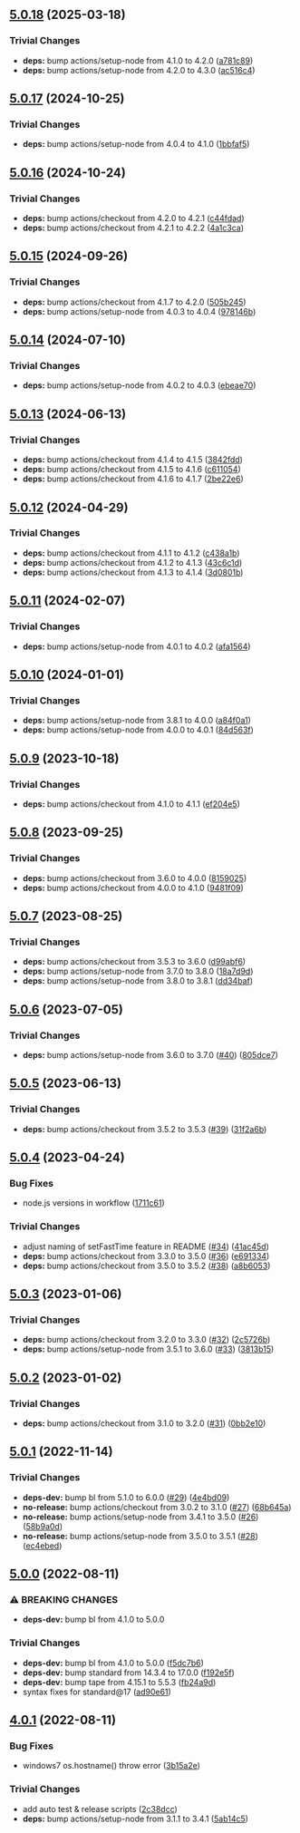 ## [5.0.18](https://github.com/rvagg/bole/compare/v5.0.17...v5.0.18) (2025-03-18)

### Trivial Changes

* **deps:** bump actions/setup-node from 4.1.0 to 4.2.0 ([a781c89](https://github.com/rvagg/bole/commit/a781c89338d991ebf00e713939ea6765699ed566))
* **deps:** bump actions/setup-node from 4.2.0 to 4.3.0 ([ac516c4](https://github.com/rvagg/bole/commit/ac516c4d115eede1759323423295b81e07cf1b2f))

## [5.0.17](https://github.com/rvagg/bole/compare/v5.0.16...v5.0.17) (2024-10-25)

### Trivial Changes

* **deps:** bump actions/setup-node from 4.0.4 to 4.1.0 ([1bbfaf5](https://github.com/rvagg/bole/commit/1bbfaf5385880577bf0b5cd9c76b014f15602926))

## [5.0.16](https://github.com/rvagg/bole/compare/v5.0.15...v5.0.16) (2024-10-24)

### Trivial Changes

* **deps:** bump actions/checkout from 4.2.0 to 4.2.1 ([c44fdad](https://github.com/rvagg/bole/commit/c44fdad1eafab040f72fdb5956a701acc1eac905))
* **deps:** bump actions/checkout from 4.2.1 to 4.2.2 ([4a1c3ca](https://github.com/rvagg/bole/commit/4a1c3ca1e3ca8efa45631b0705e9a254653b9532))

## [5.0.15](https://github.com/rvagg/bole/compare/v5.0.14...v5.0.15) (2024-09-26)

### Trivial Changes

* **deps:** bump actions/checkout from 4.1.7 to 4.2.0 ([505b245](https://github.com/rvagg/bole/commit/505b2459b2ba5c538d6b734f908e7d74454efdc2))
* **deps:** bump actions/setup-node from 4.0.3 to 4.0.4 ([978146b](https://github.com/rvagg/bole/commit/978146bc8da52bcf083e2010f0afe5881aa4a89a))

## [5.0.14](https://github.com/rvagg/bole/compare/v5.0.13...v5.0.14) (2024-07-10)

### Trivial Changes

* **deps:** bump actions/setup-node from 4.0.2 to 4.0.3 ([ebeae70](https://github.com/rvagg/bole/commit/ebeae709657107c2fef526eccd8fd8efb60c64d2))

## [5.0.13](https://github.com/rvagg/bole/compare/v5.0.12...v5.0.13) (2024-06-13)

### Trivial Changes

* **deps:** bump actions/checkout from 4.1.4 to 4.1.5 ([3842fdd](https://github.com/rvagg/bole/commit/3842fdd449d8944e3894cc19d8511a3c2bf3df02))
* **deps:** bump actions/checkout from 4.1.5 to 4.1.6 ([c611054](https://github.com/rvagg/bole/commit/c61105413ac8f5be458c0f77361ec24d9e79d2a1))
* **deps:** bump actions/checkout from 4.1.6 to 4.1.7 ([2be22e6](https://github.com/rvagg/bole/commit/2be22e6987144b506604d84c83f6038496823090))

## [5.0.12](https://github.com/rvagg/bole/compare/v5.0.11...v5.0.12) (2024-04-29)


### Trivial Changes

* **deps:** bump actions/checkout from 4.1.1 to 4.1.2 ([c438a1b](https://github.com/rvagg/bole/commit/c438a1bd30f7698f43f79ab20648f2cca681c113))
* **deps:** bump actions/checkout from 4.1.2 to 4.1.3 ([43c6c1d](https://github.com/rvagg/bole/commit/43c6c1d4398ec818c4c561f9ed4104bc00e5dbbb))
* **deps:** bump actions/checkout from 4.1.3 to 4.1.4 ([3d0801b](https://github.com/rvagg/bole/commit/3d0801b49521c360d6877dabb55c54db40c2b3de))

## [5.0.11](https://github.com/rvagg/bole/compare/v5.0.10...v5.0.11) (2024-02-07)


### Trivial Changes

* **deps:** bump actions/setup-node from 4.0.1 to 4.0.2 ([afa1564](https://github.com/rvagg/bole/commit/afa1564eee3864810facbb80568c30504019c6cb))

## [5.0.10](https://github.com/rvagg/bole/compare/v5.0.9...v5.0.10) (2024-01-01)


### Trivial Changes

* **deps:** bump actions/setup-node from 3.8.1 to 4.0.0 ([a84f0a1](https://github.com/rvagg/bole/commit/a84f0a177279af0470301cd66dd4c10a13b92782))
* **deps:** bump actions/setup-node from 4.0.0 to 4.0.1 ([84d563f](https://github.com/rvagg/bole/commit/84d563f64a4cb70296848ab5c68be7cb55d5730e))

## [5.0.9](https://github.com/rvagg/bole/compare/v5.0.8...v5.0.9) (2023-10-18)


### Trivial Changes

* **deps:** bump actions/checkout from 4.1.0 to 4.1.1 ([ef204e5](https://github.com/rvagg/bole/commit/ef204e50b8556744022fb0a09e91c5efb01e1e62))

## [5.0.8](https://github.com/rvagg/bole/compare/v5.0.7...v5.0.8) (2023-09-25)


### Trivial Changes

* **deps:** bump actions/checkout from 3.6.0 to 4.0.0 ([8159025](https://github.com/rvagg/bole/commit/81590253e2e21ef2c6fb2fb21a16aefd87b038fe))
* **deps:** bump actions/checkout from 4.0.0 to 4.1.0 ([9481f09](https://github.com/rvagg/bole/commit/9481f099ad46e83409543d6b6dfcec188fb5dcaa))

## [5.0.7](https://github.com/rvagg/bole/compare/v5.0.6...v5.0.7) (2023-08-25)


### Trivial Changes

* **deps:** bump actions/checkout from 3.5.3 to 3.6.0 ([d99abf6](https://github.com/rvagg/bole/commit/d99abf6ba6b8b662e28ea095f741746083dcf482))
* **deps:** bump actions/setup-node from 3.7.0 to 3.8.0 ([18a7d9d](https://github.com/rvagg/bole/commit/18a7d9df7f026c381a510a611d0eaf0f2f9cd8be))
* **deps:** bump actions/setup-node from 3.8.0 to 3.8.1 ([dd34baf](https://github.com/rvagg/bole/commit/dd34baf86ff070e92e038c67312ee8145ee957db))

## [5.0.6](https://github.com/rvagg/bole/compare/v5.0.5...v5.0.6) (2023-07-05)


### Trivial Changes

* **deps:** bump actions/setup-node from 3.6.0 to 3.7.0 ([#40](https://github.com/rvagg/bole/issues/40)) ([805dce7](https://github.com/rvagg/bole/commit/805dce753f9e1e46620ed49fd9e75403c52b87de))

## [5.0.5](https://github.com/rvagg/bole/compare/v5.0.4...v5.0.5) (2023-06-13)


### Trivial Changes

* **deps:** bump actions/checkout from 3.5.2 to 3.5.3 ([#39](https://github.com/rvagg/bole/issues/39)) ([31f2a6b](https://github.com/rvagg/bole/commit/31f2a6b2c66e98880d11b783a796c645fb9bdf2f))

## [5.0.4](https://github.com/rvagg/bole/compare/v5.0.3...v5.0.4) (2023-04-24)


### Bug Fixes

* node.js versions in workflow ([1711c61](https://github.com/rvagg/bole/commit/1711c61a3c303b5076ba889761d711f734711e49))


### Trivial Changes

* adjust naming of setFastTime feature in README ([#34](https://github.com/rvagg/bole/issues/34)) ([41ac45d](https://github.com/rvagg/bole/commit/41ac45dee9edb569128d681f6839828ee11b9b0a))
* **deps:** bump actions/checkout from 3.3.0 to 3.5.0 ([#36](https://github.com/rvagg/bole/issues/36)) ([e691334](https://github.com/rvagg/bole/commit/e69133480b141ecce6eaee8a401823dbb8de152f))
* **deps:** bump actions/checkout from 3.5.0 to 3.5.2 ([#38](https://github.com/rvagg/bole/issues/38)) ([a8b6053](https://github.com/rvagg/bole/commit/a8b6053ca76c0d5af616686a3e69402ef4bd095e))

## [5.0.3](https://github.com/rvagg/bole/compare/v5.0.2...v5.0.3) (2023-01-06)


### Trivial Changes

* **deps:** bump actions/checkout from 3.2.0 to 3.3.0 ([#32](https://github.com/rvagg/bole/issues/32)) ([2c5726b](https://github.com/rvagg/bole/commit/2c5726bd28d5b1bdd743e115f320cdce487a46ed))
* **deps:** bump actions/setup-node from 3.5.1 to 3.6.0 ([#33](https://github.com/rvagg/bole/issues/33)) ([3813b15](https://github.com/rvagg/bole/commit/3813b151fbae46045315d1416b40a7ab19cd58fe))

## [5.0.2](https://github.com/rvagg/bole/compare/v5.0.1...v5.0.2) (2023-01-02)


### Trivial Changes

* **deps:** bump actions/checkout from 3.1.0 to 3.2.0 ([#31](https://github.com/rvagg/bole/issues/31)) ([0bb2e10](https://github.com/rvagg/bole/commit/0bb2e10d625850aac512d5741924c93763399332))

## [5.0.1](https://github.com/rvagg/bole/compare/v5.0.0...v5.0.1) (2022-11-14)


### Trivial Changes

* **deps-dev:** bump bl from 5.1.0 to 6.0.0 ([#29](https://github.com/rvagg/bole/issues/29)) ([4e4bd09](https://github.com/rvagg/bole/commit/4e4bd096c8a5389e97473e1c6c2843af3f43fcd7))
* **no-release:** bump actions/checkout from 3.0.2 to 3.1.0 ([#27](https://github.com/rvagg/bole/issues/27)) ([68b645a](https://github.com/rvagg/bole/commit/68b645aaa3163ddb8d59817a1e3c18855f47c8ca))
* **no-release:** bump actions/setup-node from 3.4.1 to 3.5.0 ([#26](https://github.com/rvagg/bole/issues/26)) ([58b9a0d](https://github.com/rvagg/bole/commit/58b9a0d1445c6c6dde6f83c7bfd86792e8a86147))
* **no-release:** bump actions/setup-node from 3.5.0 to 3.5.1 ([#28](https://github.com/rvagg/bole/issues/28)) ([ec4ebed](https://github.com/rvagg/bole/commit/ec4ebedeebb73cca7bc2b209f9a444daf53de1c5))

## [5.0.0](https://github.com/rvagg/bole/compare/v4.0.1...v5.0.0) (2022-08-11)


### ⚠ BREAKING CHANGES

* **deps-dev:** bump bl from 4.1.0 to 5.0.0

### Trivial Changes

* **deps-dev:** bump bl from 4.1.0 to 5.0.0 ([f5dc7b6](https://github.com/rvagg/bole/commit/f5dc7b6864f18b6f011602959e84b0a4454348cd))
* **deps-dev:** bump standard from 14.3.4 to 17.0.0 ([f192e5f](https://github.com/rvagg/bole/commit/f192e5fc2d6bd41bfb8f4fad70bed75503812054))
* **deps-dev:** bump tape from 4.15.1 to 5.5.3 ([fb24a9d](https://github.com/rvagg/bole/commit/fb24a9d98318c3ab03e0d9eeb94214b6bab0bed4))
* syntax fixes for standard@17 ([ad90e61](https://github.com/rvagg/bole/commit/ad90e61e7c06db8d1a78a5f8d2406b5183cb48a6))

## [4.0.1](https://github.com/rvagg/bole/compare/v4.0.0...v4.0.1) (2022-08-11)


### Bug Fixes

* windows7 os.hostname() throw error ([3b15a2e](https://github.com/rvagg/bole/commit/3b15a2e9de4073ec740b9a00b5018e21d56acbcc))


### Trivial Changes

* add auto test & release scripts ([2c38dcc](https://github.com/rvagg/bole/commit/2c38dcc8f89016b22188352fa7dfa977f58da434))
* **deps:** bump actions/setup-node from 3.1.1 to 3.4.1 ([5ab14c5](https://github.com/rvagg/bole/commit/5ab14c5c2c91b8d3ed98f3c1e63ca4ac5b01584b))
